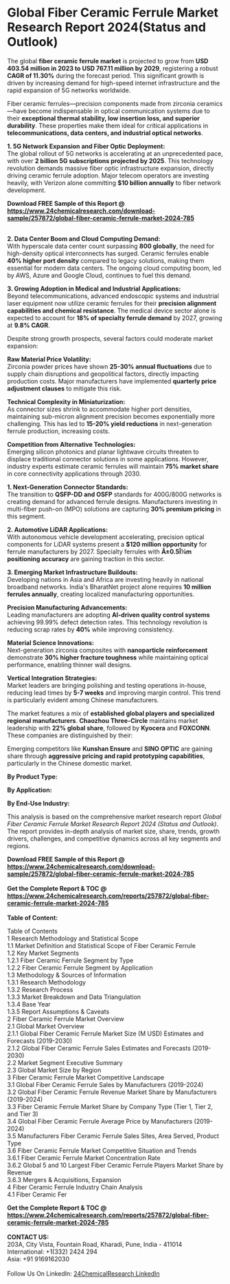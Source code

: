 <h1>Global Fiber Ceramic Ferrule Market Research Report 2024(Status and Outlook)</h1><p>The global <strong>fiber ceramic ferrule market</strong> is projected to grow from <strong>USD 403.54 million in 2023 to USD 767.11 million by 2029</strong>, registering a robust <strong>CAGR of 11.30%</strong> during the forecast period. This significant growth is driven by increasing demand for high-speed internet infrastructure and the rapid expansion of 5G networks worldwide.</p><p>Fiber ceramic ferrules—precision components made from zirconia ceramics—have become indispensable in optical communication systems due to their <strong>exceptional thermal stability, low insertion loss, and superior durability</strong>. These properties make them ideal for critical applications in <strong>telecommunications, data centers, and industrial optical networks</strong>.</p><p><strong>1. 5G Network Expansion and Fiber Optic Deployment:</strong><br>
The global rollout of 5G networks is accelerating at an unprecedented pace, with over <strong>2 billion 5G subscriptions projected by 2025</strong>. This technology revolution demands massive fiber optic infrastructure expansion, directly driving ceramic ferrule adoption. Major telecom operators are investing heavily, with Verizon alone committing <strong>$10 billion annually</strong> to fiber network development.</p><div><b>Download FREE Sample of this Report @ 
            <a href="https://www.24chemicalresearch.com/download-sample/257872/global-fiber-ceramic-ferrule-market-2024-785">
            https://www.24chemicalresearch.com/download-sample/257872/global-fiber-ceramic-ferrule-market-2024-785</a></b></div><br><p><strong>2. Data Center Boom and Cloud Computing Demand:</strong><br>
With hyperscale data center count surpassing <strong>800 globally</strong>, the need for high-density optical interconnects has surged. Ceramic ferrules enable <strong>40% higher port density</strong> compared to legacy solutions, making them essential for modern data centers. The ongoing cloud computing boom, led by AWS, Azure and Google Cloud, continues to fuel this demand.</p><p><strong>3. Growing Adoption in Medical and Industrial Applications:</strong><br>
Beyond telecommunications, advanced endoscopic systems and industrial laser equipment now utilize ceramic ferrules for their <strong>precision alignment capabilities and chemical resistance</strong>. The medical device sector alone is expected to account for <strong>18% of specialty ferrule demand</strong> by 2027, growing at <strong>9.8% CAGR</strong>.</p><p>Despite strong growth prospects, several factors could moderate market expansion:</p><p><strong>Raw Material Price Volatility:</strong><br>
	Zirconia powder prices have shown <strong>25-30% annual fluctuations</strong> due to supply chain disruptions and geopolitical factors, directly impacting production costs. Major manufacturers have implemented <strong>quarterly price adjustment clauses</strong> to mitigate this risk.</p><p><strong>Technical Complexity in Miniaturization:</strong><br>
	As connector sizes shrink to accommodate higher port densities, maintaining sub-micron alignment precision becomes exponentially more challenging. This has led to <strong>15-20% yield reductions</strong> in next-generation ferrule production, increasing costs.</p><p><strong>Competition from Alternative Technologies:</strong><br>
	Emerging silicon photonics and planar lightwave circuits threaten to displace traditional connector solutions in some applications. However, industry experts estimate ceramic ferrules will maintain <strong>75% market share</strong> in core connectivity applications through 2030.</p><p><strong>1. Next-Generation Connector Standards:</strong><br>
The transition to <strong>QSFP-DD and OSFP</strong> standards for 400G/800G networks is creating demand for advanced ferrule designs. Manufacturers investing in multi-fiber push-on (MPO) solutions are capturing <strong>30% premium pricing</strong> in this segment.</p><p><strong>2. Automotive LiDAR Applications:</strong><br>
With autonomous vehicle development accelerating, precision optical components for LiDAR systems present a <strong>$120 million opportunity</strong> for ferrule manufacturers by 2027. Specialty ferrules with <strong>Â±0.5Î¼m positioning accuracy</strong> are gaining traction in this sector.</p><p><strong>3. Emerging Market Infrastructure Buildouts:</strong><br>
Developing nations in Asia and Africa are investing heavily in national broadband networks. India's BharatNet project alone requires <strong>10 million ferrules annually</strong>, creating localized manufacturing opportunities.</p><p><strong>Precision Manufacturing Advancements:</strong><br>
	Leading manufacturers are adopting <strong>AI-driven quality control systems</strong> achieving 99.99% defect detection rates. This technology revolution is reducing scrap rates by <strong>40%</strong> while improving consistency.</p><p><strong>Material Science Innovations:</strong><br>
	Next-generation zirconia composites with <strong>nanoparticle reinforcement</strong> demonstrate <strong>30% higher fracture toughness</strong> while maintaining optical performance, enabling thinner wall designs.</p><p><strong>Vertical Integration Strategies:</strong><br>
	Market leaders are bringing polishing and testing operations in-house, reducing lead times by <strong>5-7 weeks</strong> and improving margin control. This trend is particularly evident among Chinese manufacturers.</p><p>The market features a mix of <strong>established global players and specialized regional manufacturers</strong>. <strong>Chaozhou Three-Circle</strong> maintains market leadership with <strong>22% global share</strong>, followed by <strong>Kyocera</strong> and <strong>FOXCONN</strong>. These companies are distinguished by their:</p><p>Emerging competitors like <strong>Kunshan Ensure</strong> and <strong>SINO OPTIC</strong> are gaining share through <strong>aggressive pricing and rapid prototyping capabilities</strong>, particularly in the Chinese domestic market.</p><p><strong>By Product Type:</strong></p><p><strong>By Application:</strong></p><p><strong>By End-Use Industry:</strong></p><p>This analysis is based on the comprehensive market research report <em>Global Fiber Ceramic Ferrule Market Research Report 2024 (Status and Outlook)</em>. The report provides in-depth analysis of market size, share, trends, growth drivers, challenges, and competitive dynamics across all key segments and regions.</p><div><b>Download FREE Sample of this Report @ 
            <a href="https://www.24chemicalresearch.com/download-sample/257872/global-fiber-ceramic-ferrule-market-2024-785">
            https://www.24chemicalresearch.com/download-sample/257872/global-fiber-ceramic-ferrule-market-2024-785</a></b></div><br><div><b>Get the Complete Report & TOC @ 
            <a href="https://www.24chemicalresearch.com/reports/257872/global-fiber-ceramic-ferrule-market-2024-785">
            https://www.24chemicalresearch.com/reports/257872/global-fiber-ceramic-ferrule-market-2024-785</a></b></div><br>
            <b>Table of Content:</b><p>Table of Contents<br />
1 Research Methodology and Statistical Scope<br />
1.1 Market Definition and Statistical Scope of Fiber Ceramic Ferrule<br />
1.2 Key Market Segments<br />
1.2.1 Fiber Ceramic Ferrule Segment by Type<br />
1.2.2 Fiber Ceramic Ferrule Segment by Application<br />
1.3 Methodology & Sources of Information<br />
1.3.1 Research Methodology<br />
1.3.2 Research Process<br />
1.3.3 Market Breakdown and Data Triangulation<br />
1.3.4 Base Year<br />
1.3.5 Report Assumptions & Caveats<br />
2 Fiber Ceramic Ferrule Market Overview<br />
2.1 Global Market Overview<br />
2.1.1 Global Fiber Ceramic Ferrule Market Size (M USD) Estimates and Forecasts (2019-2030)<br />
2.1.2 Global Fiber Ceramic Ferrule Sales Estimates and Forecasts (2019-2030)<br />
2.2 Market Segment Executive Summary<br />
2.3 Global Market Size by Region<br />
3 Fiber Ceramic Ferrule Market Competitive Landscape<br />
3.1 Global Fiber Ceramic Ferrule Sales by Manufacturers (2019-2024)<br />
3.2 Global Fiber Ceramic Ferrule Revenue Market Share by Manufacturers (2019-2024)<br />
3.3 Fiber Ceramic Ferrule Market Share by Company Type (Tier 1, Tier 2, and Tier 3)<br />
3.4 Global Fiber Ceramic Ferrule Average Price by Manufacturers (2019-2024)<br />
3.5 Manufacturers Fiber Ceramic Ferrule Sales Sites, Area Served, Product Type<br />
3.6 Fiber Ceramic Ferrule Market Competitive Situation and Trends<br />
3.6.1 Fiber Ceramic Ferrule Market Concentration Rate<br />
3.6.2 Global 5 and 10 Largest Fiber Ceramic Ferrule Players Market Share by Revenue<br />
3.6.3 Mergers & Acquisitions, Expansion<br />
4 Fiber Ceramic Ferrule Industry Chain Analysis<br />
4.1 Fiber Ceramic Fer</p><div><b>Get the Complete Report & TOC @ 
            <a href="https://www.24chemicalresearch.com/reports/257872/global-fiber-ceramic-ferrule-market-2024-785">
            https://www.24chemicalresearch.com/reports/257872/global-fiber-ceramic-ferrule-market-2024-785</a></b></div><br><b>CONTACT US:</b><br>
            203A, City Vista, Fountain Road, Kharadi, Pune, India - 411014<br>
            International: +1(332) 2424 294<br>
            Asia: +91 9169162030 <br><br>
            Follow Us On LinkedIn: <a href="https://www.linkedin.com/company/24chemicalresearch/">24ChemicalResearch LinkedIn</a>